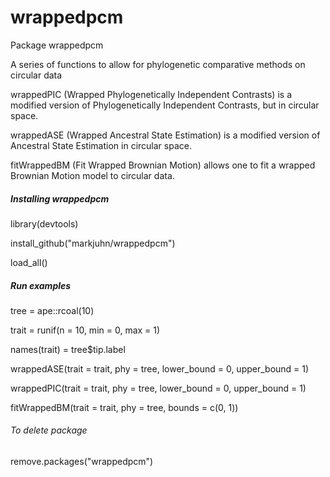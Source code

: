 # wrappedpcm
Package wrappedpcm

A series of functions to allow for phylogenetic comparative methods on circular data

wrappedPIC (Wrapped Phylogenetically Independent Contrasts) is a modified version of Phylogenetically Independent Contrasts, but in circular space.

wrappedASE (Wrapped Ancestral State Estimation) is a modified version of Ancestral State Estimation in circular space.

fitWrappedBM (Fit Wrapped Brownian Motion) allows one to fit a wrapped Brownian Motion model to circular data.

##### Installing wrappedpcm

library(devtools)

install_github("markjuhn/wrappedpcm")

load_all()

##### Run examples

tree = ape::rcoal(10)

trait = runif(n = 10, min = 0, max = 1)

names(trait) = tree$tip.label


wrappedASE(trait = trait, phy = tree, lower_bound = 0, upper_bound = 1)


wrappedPIC(trait = trait, phy = tree, lower_bound = 0, upper_bound = 1)


fitWrappedBM(trait = trait, phy = tree, bounds = c(0, 1))


###### To delete package

remove.packages("wrappedpcm")
